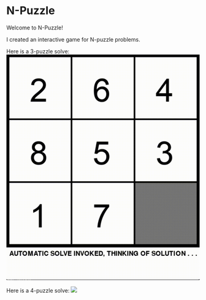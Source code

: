 # N-Puzzle

Welcome to N-Puzzle!

I created an interactive game for N-puzzle problems. 

Here is a 3-puzzle solve:
![](figures/3-PuzzleSolve.gif)


Here is a 4-puzzle solve:
![](figures/4-PuzzleSolve.gif)




